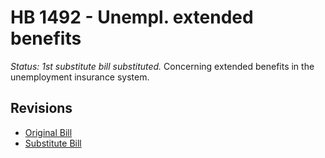 # HB 1492 - Unempl. extended benefits
*Status: 1st substitute bill substituted.*
Concerning extended benefits in the unemployment insurance system.

## Revisions
* [Original Bill](1/)
* [Substitute Bill](S/)